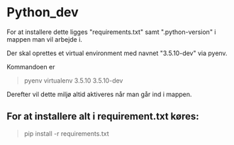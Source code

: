 # Python_dev

For at installere dette ligges "requirements.txt" samt ".python-version" i mappen man vil arbejde i.

Der skal oprettes et virtual environment med navnet "3.5.10-dev" via pyenv. 

Kommandoen er 
>pyenv virtualenv 3.5.10 3.5.10-dev

Derefter vil dette miljø altid aktiveres når man går ind i mappen. 

## For at installere alt i requirement.txt køres:
>pip install -r requirements.txt
